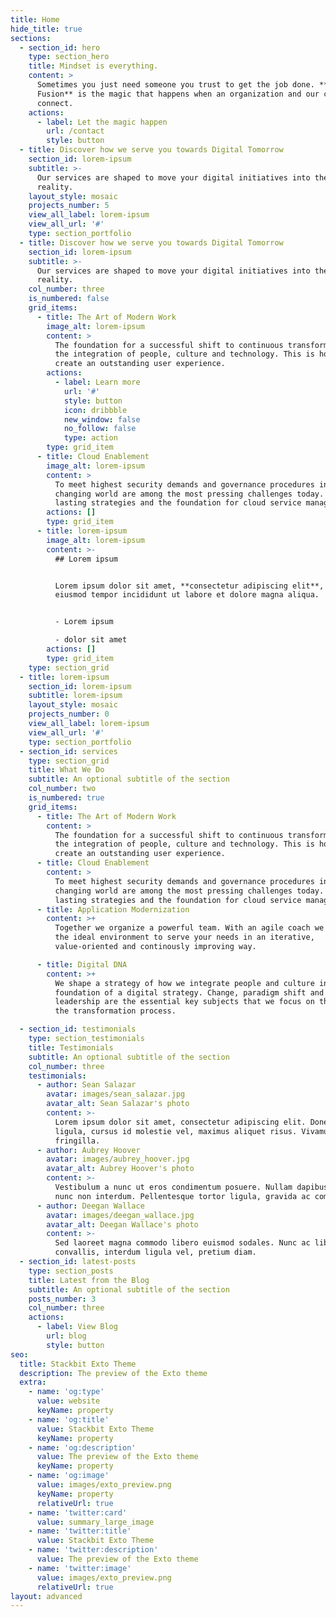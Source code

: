```yaml
---
title: Home
hide_title: true
sections:
  - section_id: hero
    type: section_hero
    title: Mindset is everything.
    content: >
      Sometimes you just need someone you trust to get the job done. **Epic
      Fusion** is the magic that happens when an organization and our collective
      connect.
    actions:
      - label: Let the magic happen
        url: /contact
        style: button
  - title: Discover how we serve you towards Digital Tomorrow
    section_id: lorem-ipsum
    subtitle: >-
      Our services are shaped to move your digital initiatives into the new
      reality.
    layout_style: mosaic
    projects_number: 5
    view_all_label: lorem-ipsum
    view_all_url: '#'
    type: section_portfolio
  - title: Discover how we serve you towards Digital Tomorrow
    section_id: lorem-ipsum
    subtitle: >-
      Our services are shaped to move your digital initiatives into the new
      reality.
    col_number: three
    is_numbered: false
    grid_items:
      - title: The Art of Modern Work
        image_alt: lorem-ipsum
        content: >
          The foundation for a successful shift to continuous transformation is
          the integration of people, culture and technology. This is how we
          create an outstanding user experience.
        actions:
          - label: Learn more
            url: '#'
            style: button
            icon: dribbble
            new_window: false
            no_follow: false
            type: action
        type: grid_item
      - title: Cloud Enablement
        image_alt: lorem-ipsum
        content: >
          To meet highest security demands and governance procedures in a daily
          changing world are among the most pressing challenges today. We build
          lasting strategies and the foundation for cloud service management.
        actions: []
        type: grid_item
      - title: lorem-ipsum
        image_alt: lorem-ipsum
        content: >-
          ## Lorem ipsum


          Lorem ipsum dolor sit amet, **consectetur adipiscing elit**, sed do
          eiusmod tempor incididunt ut labore et dolore magna aliqua.


          - Lorem ipsum

          - dolor sit amet
        actions: []
        type: grid_item
    type: section_grid
  - title: lorem-ipsum
    section_id: lorem-ipsum
    subtitle: lorem-ipsum
    layout_style: mosaic
    projects_number: 0
    view_all_label: lorem-ipsum
    view_all_url: '#'
    type: section_portfolio
  - section_id: services
    type: section_grid
    title: What We Do
    subtitle: An optional subtitle of the section
    col_number: two
    is_numbered: true
    grid_items:
      - title: The Art of Modern Work
        content: >
          The foundation for a successful shift to continuous transformation is
          the integration of people, culture and technology. This is how we
          create an outstanding user experience.
      - title: Cloud Enablement
        content: >
          To meet highest security demands and governance procedures in a daily
          changing world are among the most pressing challenges today. We build
          lasting strategies and the foundation for cloud service management.
      - title: Application Modernization
        content: >+
          Together we organize a powerful team. With an agile coach we establish
          the ideal environment to serve your needs in an iterative,
          value-oriented and continously improving way.

      - title: Digital DNA
        content: >+
          We shape a strategy of how we integrate people and culture into the
          foundation of a digital strategy. Change, paradigm shift and
          leadership are the essential key subjects that we focus on throughout
          the transformation process.

  - section_id: testimonials
    type: section_testimonials
    title: Testimonials
    subtitle: An optional subtitle of the section
    col_number: three
    testimonials:
      - author: Sean Salazar
        avatar: images/sean_salazar.jpg
        avatar_alt: Sean Salazar's photo
        content: >-
          Lorem ipsum dolor sit amet, consectetur adipiscing elit. Donec nisl
          ligula, cursus id molestie vel, maximus aliquet risus. Vivamus in nibh
          fringilla.
      - author: Aubrey Hoover
        avatar: images/aubrey_hoover.jpg
        avatar_alt: Aubrey Hoover's photo
        content: >-
          Vestibulum a nunc ut eros condimentum posuere. Nullam dapibus quis
          nunc non interdum. Pellentesque tortor ligula, gravida ac commodo eu.
      - author: Deegan Wallace
        avatar: images/deegan_wallace.jpg
        avatar_alt: Deegan Wallace's photo
        content: >-
          Sed laoreet magna commodo libero euismod sodales. Nunc ac libero
          convallis, interdum ligula vel, pretium diam.
  - section_id: latest-posts
    type: section_posts
    title: Latest from the Blog
    subtitle: An optional subtitle of the section
    posts_number: 3
    col_number: three
    actions:
      - label: View Blog
        url: blog
        style: button
seo:
  title: Stackbit Exto Theme
  description: The preview of the Exto theme
  extra:
    - name: 'og:type'
      value: website
      keyName: property
    - name: 'og:title'
      value: Stackbit Exto Theme
      keyName: property
    - name: 'og:description'
      value: The preview of the Exto theme
      keyName: property
    - name: 'og:image'
      value: images/exto_preview.png
      keyName: property
      relativeUrl: true
    - name: 'twitter:card'
      value: summary_large_image
    - name: 'twitter:title'
      value: Stackbit Exto Theme
    - name: 'twitter:description'
      value: The preview of the Exto theme
    - name: 'twitter:image'
      value: images/exto_preview.png
      relativeUrl: true
layout: advanced
---
```

